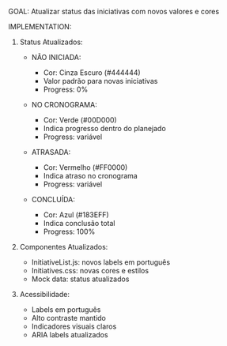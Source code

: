 GOAL: Atualizar status das iniciativas com novos valores e cores

IMPLEMENTATION:
1. Status Atualizados:
   - NÃO INICIADA:
     * Cor: Cinza Escuro (#444444)
     * Valor padrão para novas iniciativas
     * Progress: 0%

   - NO CRONOGRAMA:
     * Cor: Verde (#00D000)
     * Indica progresso dentro do planejado
     * Progress: variável

   - ATRASADA:
     * Cor: Vermelho (#FF0000)
     * Indica atraso no cronograma
     * Progress: variável

   - CONCLUÍDA:
     * Cor: Azul (#183EFF)
     * Indica conclusão total
     * Progress: 100%

2. Componentes Atualizados:
   - InitiativeList.js: novos labels em português
   - Initiatives.css: novas cores e estilos
   - Mock data: status atualizados

3. Acessibilidade:
   - Labels em português
   - Alto contraste mantido
   - Indicadores visuais claros
   - ARIA labels atualizados
